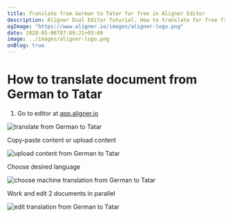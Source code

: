 ```yaml
---
title: Translate from German to Tatar for free in Aligner Editor
description: Aligner Dual Editor Tutorial. How to translate for free from German to Tatar. Aligner is multilingual document management platform. 
ogImage: "https://www.aligner.io/images/aligner-logo.png"
date: 2020-05-06T07:09:21+03:00
image: ../images/aligner-logo.png
onBlog: true
---
```


# How to translate document from German to Tatar

1. Go to editor at [app.aligner.io](https://app.aligner.io "Aligner App web page")

![translate from German to Tatar](../aligner-blank-editor.png "translate from German to Tatar")

Copy-paste content or upload content

![upload content from German to Tatar](../aligner-uploaded-document.png "upload content from German to Tatar")

Choose desired language

![choose machine translation from German to Tatar](../aligner-language-dropdown.png "choose machine translation from German to Tatar")

Work and edit 2 documents in parallel

![edit translation from German to Tatar](../aligner-double-sitded-editor.png "edit translation from German to Tatar")

